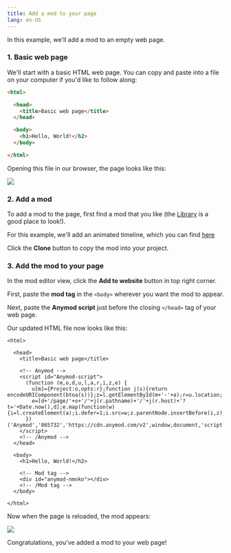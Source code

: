 ```yaml
---
title: Add a mod to your page
lang: en-US
---
```


In this example, we'll add a mod to an empty web page.

### 1. Basic web page

We'll start with a basic HTML web page. You can copy and paste into a file on your computer if you'd like to follow along:

```html
<html>

  <head>
    <title>Basic web page</title>
  </head>

  <body>
    <h1>Hello, World!</h2>
  </body>

</html>
```

Opening this file in our browser, the page looks like this:

<img src="https://res.cloudinary.com/component/image/upload/c_scale,w_1200/v1534381540/add-mod-01_xkimjj.png">

### 2. Add a mod

To add a mod to the page, first find a mod that you like (the [Library](https://anymod.com/library) is a good place to look!).

For this example, we'll add an animated timeline, which you can find [here](https://anymod.com/mod/nmnko?v=30)

Click the **Clone** button to copy the mod into your project.

### 3. Add the mod to your page

In the mod editor view, click the **Add to website** button in top right corner.

First, paste the **mod tag** in the `<body>` wherever you want the mod to appear.

Next, paste the **Anymod script** just before the closing `</head>` tag of your web page.

Our updated HTML file now looks like this:

```html{7-12,20}
<html>

  <head>
    <title>Basic web page</title>

    <!-- Anymod -->
    <script id="Anymod-script">
      (function (m,o,d,u,l,a,r,i,z,e) {
        u[m]={Project:o,opts:r};function j(s){return encodeURIComponent(btoa(s))};z=l.getElementById(m+'-'+a);r=u.location;
        e=[d+'/page/'+o+'/'+j(r.pathname)+'/'+j(r.host)+'?t='+Date.now(),d];e.map(function(w){i=l.createElement(a);i.defer=1;i.src=w;z.parentNode.insertBefore(i,z);});
      })('Anymod','865732','https://cdn.anymod.com/v2',window,document,'script');
    </script>
    <!-- /Anymod -->
  </head>

  <body>
    <h1>Hello, World!</h2>
    
    <!-- Mod tag -->
    <div id="anymod-nmnko"></div>
    <!-- /Mod tag -->
  </body>

</html>
```

Now when the page is reloaded, the mod appears:

<img src="https://res.cloudinary.com/component/image/upload/c_scale,w_1200/v1534381540/add-mod-02_ladprh.png">

Congratulations, you've added a mod to your web page!